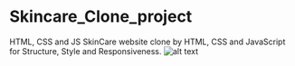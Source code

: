 # Skincare_Clone_project
HTML, CSS and JS
SkinCare website clone by HTML, CSS and JavaScript for Structure, Style and Responsiveness.
![alt text](https://ibb.co/C5g8x4N)

